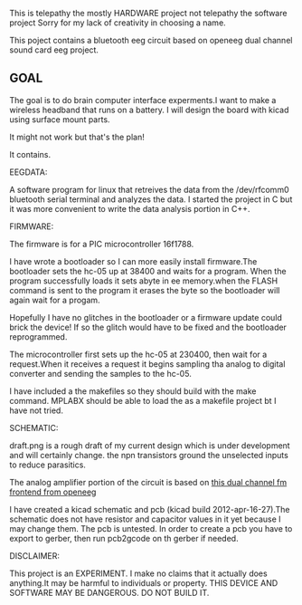 This is telepathy the mostly HARDWARE project not telepathy the software project
Sorry for my lack of creativity in choosing a name.

This poject contains a bluetooth eeg circuit based on openeeg dual channel sound card eeg project.

GOAL
------
The goal is to do brain computer interface experments.I want to make a wireless headband that runs
on a battery. I will design the board with kicad using surface mount parts.

It might not work but that's the plan!



It contains.


EEGDATA:

A software program for linux that retreives the data from the /dev/rfcomm0 bluetooth serial terminal
and analyzes the data. 
I started the project in C but it was more convenient to write the data analysis portion in C++. 



FIRMWARE:


The firmware is for a PIC microcontroller 16f1788.

I have wrote a bootloader so I can more easily install firmware.The bootloader sets the hc-05 up at 38400 and waits for a program.
When the program successfully loads it sets abyte in ee memory.when the FLASH command is sent to the program it erases the byte
so the bootloader will again wait for a progam. 

Hopefully I have no glitches in the bootloader or a firmware update could brick the device! 
If so the glitch would have to be fixed and the bootloader reprogrammed.


The microcontroller first sets up the hc-05 at 230400, then wait for a request.When it receives  a request it begins sampling tha analog to digital converter and sending the samples to the hc-05.

I have included a the makefiles so they should build with the make command. MPLABX should be able to load the as a makefile project bt I have not tried.
 

SCHEMATIC:

draft.png is a rough draft of my current design which is under development and will certainly change. the npn transistors ground the unselected inputs to reduce parasitics.

The analog amplifier portion of the circuit is based on [this dual channel fm frontend from openeeg](http://openeeg.sourceforge.net/doc/hw/sceeg/DualChannelFMUnit-Sheet1.jpg) 

I have created a kicad schematic and pcb (kicad build 2012-apr-16-27).The schematic does not have resistor and capacitor values in it yet because I may change them. The pcb is untested. In order to create a pcb you have to export to gerber, then run pcb2gcode on th gerber if needed. 



DISCLAIMER:

This project is an EXPERIMENT. I make no claims that it actually does anything.It may be harmful to 
individuals or property.
THIS DEVICE AND SOFTWARE MAY BE DANGEROUS. DO NOT BUILD IT.
